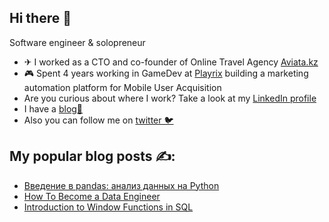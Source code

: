 ## Hi there 👋

Software engineer & solopreneur

- ✈ I worked as a CTO and co-founder of Online Travel Agency [Aviata.kz](https://aviata.kz/)
- 🎮 Spent 4 years working in GameDev at [Playrix](https://playrix.com/) building a marketing automation platform for Mobile User Acquisition
- Are you curious about where I work? Take a look at my [LinkedIn profile](https://www.linkedin.com/in/adylzhan-khashtamov-b0432586/)
- I have a [blog📖](https://khashtamov.com/ru/)
- Also you can follow me on [twitter 🐦](https://twitter.com/adilkhash)

## My popular blog posts ✍️:

- [Введение в pandas: анализ данных на Python](https://khashtamov.com/ru/pandas-introduction/)
- [How To Become a Data Engineer](https://khashtamov.com/en/how-to-become-a-data-engineer/)
- [Introduction to Window Functions in SQL](https://khashtamov.com/en/sql-window-functions/)
